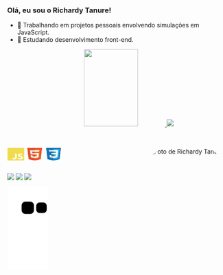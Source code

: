 ### Olá, eu sou o Richardy Tanure!

- 🔭 Trabalhando em projetos pessoais envolvendo simulações em JavaScript.
- 🌱 Estudando desenvolvimento front-end.

<div align="center">
  <a href="https://github.com/rTanure">
  <img height="180em" width="50%" src="https://github-readme-stats.vercel.app/api?username=rTanure&show_icons=true&theme=tokyonight&include_all_commits=true&count_private=true"/>
  <img height="180em" widtw="50%" src="https://github-readme-stats.vercel.app/api/top-langs/?username=rTanure&layout=compact&langs_count=7&theme=tokyonight"/>
  </a>
</div>
  
  ##
  
<div style="display: inline_block"><br>
  <img align="center" alt="simbolo JavaScript" height="30" width="40" src="https://raw.githubusercontent.com/devicons/devicon/master/icons/javascript/javascript-plain.svg">
  <img align="center" alt="simbolo HTML" height="30" width="40" src="https://raw.githubusercontent.com/devicons/devicon/master/icons/html5/html5-original.svg">
  <img align="center" alt="simbolo CSS" height="30" width="40" src="https://raw.githubusercontent.com/devicons/devicon/master/icons/css3/css3-original.svg">
  <img align="right" alt="Foto de Richardy Tanure" height="130" style="border-radius:50px;" src="https://imgur.com/QL2Mema.png">
</div>
  
  ##
  
  <div> 
    
  <a href="https://instagram.com/richardy.tanure" target="_blank"><img src="https://img.shields.io/badge/-Instagram-%23E4405F?style=for-the-badge&logo=instagram&logoColor=white" target="_blank"></a>
  <a href = "mailto:richardy.tanure@hotmail.com"><img src="https://img.shields.io/badge/-Gmail-%23333?style=for-the-badge&logo=gmail&logoColor=white" target="_blank"></a>
  <a href="" target="_blank"><img src="https://img.shields.io/badge/-LinkedIn-%230077B5?style=for-the-badge&logo=linkedin&logoColor=white" target="_blank"></a> 
 
  ![Snake animation](https://github.com/rTanure/rTanure/blob/output/github-contribution-grid-snake.svg)
 
</div>
  
  
